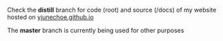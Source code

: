 Check the **distill** branch for code (root) and source (/docs) of my website hosted on [yjunechoe.github.io](yjunechoe.github.io)

The **master** branch is currently being used for other purposes
